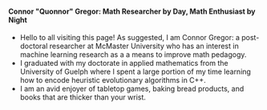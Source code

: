 #### Connor "Quonnor" Gregor: Math Researcher by Day, Math Enthusiast by Night

- Hello to all visiting this page! As suggested, I am Connor Gregor: a post-doctoral researcher at McMaster University who has an interest in machine learning research as a a means to improve math pedagogy.
- I graduated with my doctorate in applied mathematics from the University of Guelph where I spent a large portion of my time learning how to encode heuristic evolutionary algorithms in C++.
- I am an avid enjoyer of tabletop games, baking bread products, and books that are thicker than your wrist.

<!---
QuonnorGraygar/QuonnorGraygar is a ✨ special ✨ repository because its `README.md` (this file) appears on your GitHub profile.
You can click the Preview link to take a look at your changes.
--->
